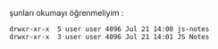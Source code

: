 şunları okumayı öğrenmeliyim : 
```
drwxr-xr-x  5 user user 4096 Jul 21 14:00 js-notes
drwxr-xr-x  3 user user 4096 Jul 21 14:01 JS Notes
```